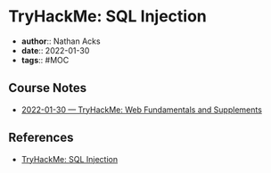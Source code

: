# TryHackMe: SQL Injection

* **author**:: Nathan Acks
* **date**:: 2022-01-30
* **tags**:: #MOC

## Course Notes

* [2022-01-30 — TryHackMe: Web Fundamentals and Supplements](../log/2022-01-30-tryhackme-web-fundamentals-and-supplements.md)

## References

* [TryHackMe: SQL Injection](https://tryhackme.com/room/sqlibasics)
